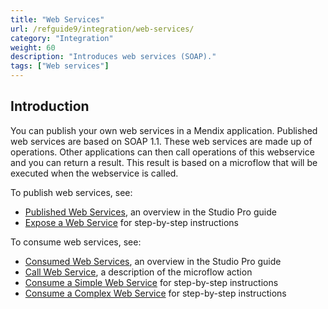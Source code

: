 ```yaml
---
title: "Web Services"
url: /refguide9/integration/web-services/
category: "Integration"
weight: 60
description: "Introduces web services (SOAP)."
tags: ["Web services"]
---
```


## Introduction

You can publish your own web services in a Mendix application. Published web services are based on SOAP 1.1. These web services are made up of operations. Other applications can then call operations of this webservice and you can return a result. This result is based on a microflow that will be executed when the webservice is called.

To publish web services, see:

* [Published Web Services](/refguide9/published-web-services/), an overview in the Studio Pro guide
* [Expose a Web Service](/howto/integration/expose-a-web-service/) for step-by-step instructions

To consume web services, see:

* [Consumed Web Services](/refguide9/consumed-web-services/), an overview in the Studio Pro guide
* [Call Web Service](/refguide9/call-web-service-action/), a description of the microflow action
* [Consume a Simple Web Service](/howto/integration/consume-a-simple-web-service/) for step-by-step instructions
* [Consume a Complex Web Service](/howto/integration/consume-a-complex-web-service/) for step-by-step instructions